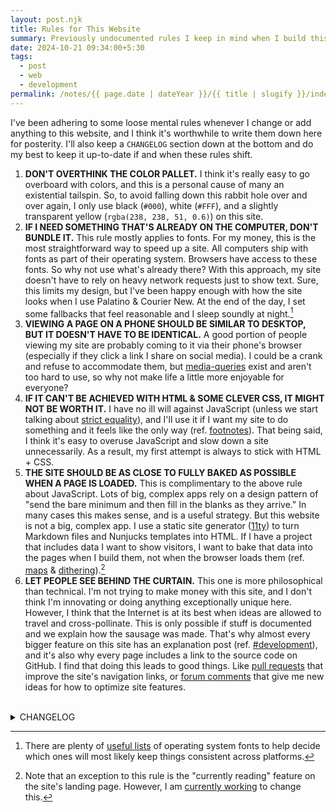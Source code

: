 ```yaml
---
layout: post.njk
title: Rules for This Website
summary: Previously undocumented rules I keep in mind when I build this site.
date: 2024-10-21 09:34:00+5:30
tags:
  - post
  - web
  - development
permalink: /notes/{{ page.date | dateYear }}/{{ title | slugify }}/index.html
---
```


I've been adhering to some loose mental rules whenever I change or add anything to this website, and I think it's worthwhile to write them down here for posterity. I'll also keep a `CHANGELOG` section down at the bottom and do my best to keep it up-to-date if and when these rules shift.

1. **DON'T OVERTHINK THE COLOR PALLET.**
I think it's really easy to go overboard with colors, and this is a personal cause of many an existential tailspin. So, to avoid falling down this rabbit hole over and over again, I only use black (`#000`), white (`#FFF`), and a slightly transparent yellow (`rgba(238, 238, 51, 0.6)`) on this site.
1. **IF I NEED SOMETHING THAT'S ALREADY ON THE COMPUTER, DON'T BUNDLE IT.**
This rule mostly applies to fonts. For my money, this is the most straightforward way to speed up a site. All computers ship with fonts as part of their operating system. Browsers have access to these fonts. So why not use what's already there? With this approach, my site doesn't have to rely on heavy network requests just to show text. Sure, this limits my design, but I've been happy enough with how the site looks when I use Palatino & Courier New. At the end of the day, I set some fallbacks that feel reasonable and I sleep soundly at night.[^1]
1. **VIEWING A PAGE ON A PHONE SHOULD BE SIMILAR TO DESKTOP, BUT IT DOESN'T HAVE TO BE IDENTICAL.**
A good portion of people viewing my site are probably coming to it via their phone's browser (especially if they click a link I share on social media). I could be a crank and refuse to accommodate them, but [media-queries](https://developer.mozilla.org/en-US/docs/Web/CSS/CSS_media_queries/Using_media_queries) exist and aren't too hard to use, so why not make life a little more enjoyable for everyone?
1. **IF IT CAN'T BE ACHIEVED WITH HTML & SOME CLEVER CSS, IT MIGHT NOT BE WORTH IT.**
I have no ill will against JavaScript (unless we start talking about [strict equality](https://dorey.github.io/JavaScript-Equality-Table/)), and I'll use it if I want my site to do something and it feels like the only way (ref. [footnotes](/notes/2022/cyberb-pages-get-a-pedicure)). That being said, I think it's easy to overuse JavaScript and slow down a site unnecessarily. As a result, my first attempt is always to stick with HTML + CSS.
1. **THE SITE SHOULD BE AS CLOSE TO FULLY BAKED AS POSSIBLE WHEN A PAGE IS LOADED.**
This is complimentary to the above rule about JavaScript. Lots of big, complex apps rely on a design pattern of "send the bare minimum and then fill in the blanks as they arrive." In many cases this makes sense, and is a useful strategy. But this website is not a big, complex app. I use a static site generator ([11ty](https://11ty.dev)) to turn Markdown files and Nunjucks templates into HTML. If I have a project that includes data I want to show visitors, I want to bake that data into the pages when I build them, not when the browser loads them (ref. [maps](/notes/2024/how-i-added-maps-to-my-travel-posts) & [dithering](/notes/2024/auto-generating-dithered-blog-images)).[^2]
1. **LET PEOPLE SEE BEHIND THE CURTAIN.**
This one is more philosophical than technical. I'm not trying to make money with this site, and I don't think I'm innovating or doing anything exceptionally unique here. However, I think that the Internet is at its best when ideas are allowed to travel and cross-pollinate. This is only possible if stuff is documented and we explain how the sausage was made. That's why almost every bigger feature on this site has an explanation post (ref. [#development](/tags/development)), and it's also why every page includes a link to the source code on GitHub. I find that doing this leads to good things. Like [pull requests](https://github.com/riastrad/cyberbspace/pull/174) that improve the site's navigation links, or [forum comments](https://news.ycombinator.com/item?id=41534919) that give me new ideas for how to optimize site features.

[^1]: There are plenty of [useful lists](https://github.com/adrg/os-font-list) of operating system fonts to help decide which ones will most likely keep things consistent across platforms.
[^2]: Note that an exception to this rule is the "currently reading" feature on the site's landing page. However, I am [currently working](https://github.com/riastrad/cyberbspace/pull/180) to change this.

<br />
<details>
<summary>CHANGELOG</summary>
  <ul>
    <li><strong>2024-10-21</strong> write out the rules for the first time.</li>
    <li><strong>2024-12-10</strong> fix list formatting & style</li>
  </ul>
</details>
